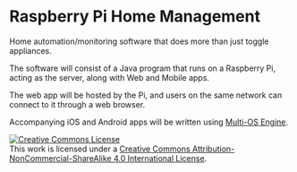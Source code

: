 # Raspberry Pi Home Management
Home automation/monitoring software that does more than just toggle appliances.

The software will consist of a Java program that runs on a Raspberry Pi, acting as the server, along with Web and Mobile apps.

The web app will be hosted by the Pi, and users on the same network can connect to it through a web browser.

Accompanying iOS and Android apps will be written using <a href="https://github.com/multi-os-engine/multi-os-engine">Multi-OS Engine</a>.

<a rel="license" href="http://creativecommons.org/licenses/by-nc-sa/4.0/"><img alt="Creative Commons License" style="border-width:0" src="https://i.creativecommons.org/l/by-nc-sa/4.0/88x31.png" /></a><br />This work is licensed under a <a rel="license" href="http://creativecommons.org/licenses/by-nc-sa/4.0/">Creative Commons Attribution-NonCommercial-ShareAlike 4.0 International License</a>.
